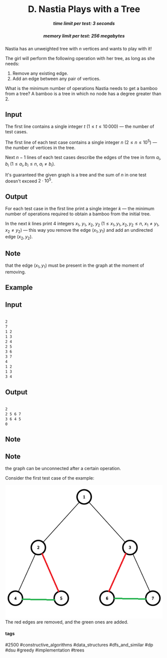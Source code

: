 <h1 style='text-align: center;'> D. Nastia Plays with a Tree</h1>

<h5 style='text-align: center;'>time limit per test: 3 seconds</h5>
<h5 style='text-align: center;'>memory limit per test: 256 megabytes</h5>

Nastia has an unweighted tree with $n$ vertices and wants to play with it!

The girl will perform the following operation with her tree, as long as she needs:

1. Remove any existing edge.
2. Add an edge between any pair of vertices.

What is the minimum number of operations Nastia needs to get a bamboo from a tree? A bamboo is a tree in which no node has a degree greater than $2$.

## Input

The first line contains a single integer $t$ ($1 \le t \le 10\,000$) — the number of test cases.

The first line of each test case contains a single integer $n$ ($2 \le n \le 10^5$) — the number of vertices in the tree.

Next $n - 1$ lines of each test cases describe the edges of the tree in form $a_i$, $b_i$ ($1 \le a_i, b_i \le n$, $a_i \neq b_i$).

It's guaranteed the given graph is a tree and the sum of $n$ in one test doesn't exceed $2 \cdot 10^5$.

## Output

For each test case in the first line print a single integer $k$ — the minimum number of operations required to obtain a bamboo from the initial tree.

In the next $k$ lines print $4$ integers $x_1$, $y_1$, $x_2$, $y_2$ ($1 \le x_1, y_1, x_2, y_{2} \le n$, $x_1 \neq y_1$, $x_2 \neq y_2$) — this way you remove the edge $(x_1, y_1)$ and add an undirected edge $(x_2, y_2)$.

## Note

 that the edge $(x_1, y_1)$ must be present in the graph at the moment of removing.

## Example

## Input


```

2
7
1 2
1 3
2 4
2 5
3 6
3 7
4
1 2
1 3
3 4

```
## Output


```

2
2 5 6 7
3 6 4 5
0
```
## Note

## Note

 the graph can be unconnected after a certain operation.

Consider the first test case of the example: 

 ![](images/b7e8970210ecaf417c347c8cc56a296aa22a5c76.png)  The red edges are removed, and the green ones are added.

#### tags 

#2500 #constructive_algorithms #data_structures #dfs_and_similar #dp #dsu #greedy #implementation #trees 